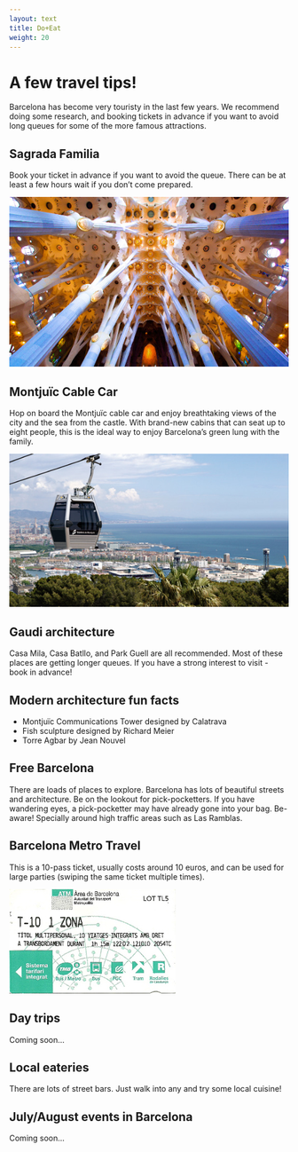 ```yaml
---
layout: text
title: Do+Eat
weight: 20
---
```


A few travel tips!
=====================================

Barcelona has become very touristy in the last few years. We recommend doing some research, and booking tickets in advance if you want to avoid long queues for some of the more famous attractions.

Sagrada Familia
----------------------------------

Book your ticket in advance if you want to avoid the queue. There can be at least a few hours wait if you don’t come prepared.

![Sagrada Familia](/images/familia.jpg)

Montjuïc Cable Car
----------------------------------
Hop on board the Montjuïc cable car and enjoy breathtaking views of the city and the sea from the castle. With brand-new cabins that can seat up to eight people, this is the ideal way to enjoy Barcelona’s green lung with the family.

![Montjuic Cable Car](/images/cable.jpg)

Gaudi architecture
----------------------------------
Casa Mila, Casa Batllo, and Park Guell are all recommended. Most of these places are getting longer queues. If you have a strong interest to visit - book in advance!

Modern architecture fun facts
----------------------------------

 * Montjuïc Communications Tower designed by Calatrava
 * Fish sculpture designed by Richard Meier
 * Torre Agbar by Jean Nouvel

Free Barcelona
----------------------------------
There are loads of places to explore. Barcelona has lots of beautiful streets and architecture. Be on the lookout for pick-pocketters. If you have wandering eyes, a pick-pocketter may have already gone into your bag. Be-aware! Specially around high traffic areas such as Las Ramblas.

Barcelona Metro Travel
-----------------------------------------
This is a 10-pass ticket, usually costs around 10 euros, and can be used for
large parties (swiping the same ticket multiple times).

![T10 Pass](/images/t10.jpg)

Day trips
----------------------------------
Coming soon...

Local eateries
----------------------------------
There are lots of street bars. Just walk into any and try some local cuisine!

July/August events in Barcelona
----------------------------------
Coming soon...
